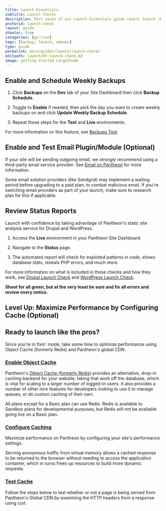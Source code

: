 ```yaml
---
title: Launch Essentials
subtitle: Launch Checks
description: Part seven of our Launch Essentials guide covers launch checks to perform before going live.
anchorid: launch-check
layout: guide
showtoc: true
categories: [go-live]
tags: [backup, launch, webops]
type: guide
permalink: docs/guides/launch/launch-check/
editpath: launch/07-launch-check.md
image: getting-started-Largethumb
---
```


## Enable and Schedule Weekly Backups

1. Click **<span class="glyphicons glyphicons-cloud-upload"></span> Backups** on the <span class="glyphicons glyphicons-wrench" aria-hidden="true"></span> **Dev** tab of your Site Dashboard then click **Backup Schedule**.

1. Toggle to **Enable** if needed, then pick the day you want to create weekly backups on and click **Update Weekly Backup Schedule**.

1. Repeat these steps for the **<span class="glyphicons glyphicons-equalizer"></span> Test** and **<span class="glyphicons glyphicons-cardio"></span> Live** environments.

For more information on this feature, see [Backups Tool](/backups).

## Enable and Test Email Plugin/Module (Optional)

If your site will be sending outgoing email, we *strongly* recommend using a third-party email service provider. See [Email on Pantheon](/email) for more information.

<Alert type="info" title="Note">

Some email solution providers (like Sendgrid) may implement a waiting period before upgrading to a paid plan, to combat malicious email. If you're switching email providers as part of your launch, make sure to research plan for this if applicable.

</Alert>

## Review Status Reports

Launch with confidence by taking advantage of Pantheon's static site analysis service for Drupal and WordPress.

1. Access the **<span class="glyphicons glyphicons-cardio"></span> Live** environment in your Pantheon Site Dashboard.

1. Navigate to the **<span class="glyphicons glyphicons-info-sign"></span> Status** page.

1. The automated report will check for exploited patterns in code, shows database stats, reveals PHP errors, and much more.

For more information on what is included in these checks and how they work, see [Drupal Launch Check](/drupal-launch-check) and [WordPress Launch Check](/wordpress-launch-check).

  **Shoot for all green, but at the very least be sure and fix all errors and review every notice.**

## Level Up: Maximize Performance by Configuring Cache (Optional)


## Ready to launch like the pros?

Since you're in fixin' mode, take some time to optimize performance using Object Cache (formerly Redis) and Pantheon's global CDN.

### [Enable Object Cache](/object-cache)

Pantheon's [Object Cache (formerly Redis)](/object-cache) provides an alternative, drop-in caching backend for your website, taking that work off the database, which is vital for scaling to a larger number of logged-in users. It also provides a number of other nice features for developers looking to use it to manage queues, or do custom caching of their own.

All plans except for a Basic plan can use Redis. Redis is available to Sandbox plans for developmental purposes, but Redis will not be available going live on a Basic plan.

### [Configure Caching](/global-cdn-caching)

Maximize performance on Pantheon by configuring your site's performance settings.

Serving anonymous traffic from virtual memory allows a cached response to be returned to the browser without needing to access the application container, which in turns frees up resources to build more dynamic requests.

### [Test Cache](/test-global-cdn-caching)

Follow the steps below to test whether or not a page is being served from Pantheon's Global CDN by examining the HTTP headers from a response using curl.

<Partial file="global-cdn-test-cache.md" />